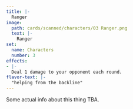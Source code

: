 ```yaml
---
title: |-
  Ranger
image: 
  path: cards/scanned/characters/03 Ranger.png
  text: |-
    Ranger
set:
  name: Characters
  number: 3
effects: 
- |-
  Deal 1 damage to your opponent each round.
flavor-text: |-
  "helping from the backline"
---
```

Some actual info about this thing TBA.
